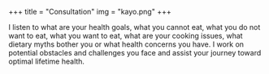 +++
title = "Consultation"
img   = "kayo.png"
+++

I listen to what are your health goals, what you cannot eat, what you
do not want to eat, what you want to eat, what are your cooking
issues, what dietary myths bother you or what health concerns you
have. I work on potential obstacles and challenges you face and assist
your journey toward optimal lifetime health.

